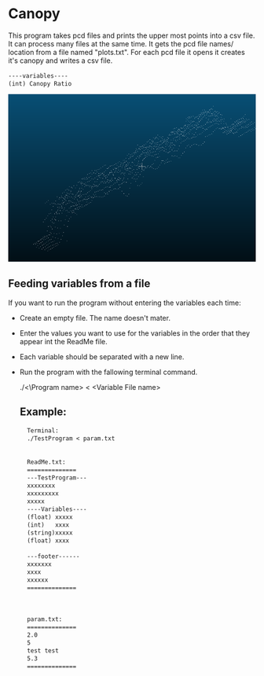 ﻿
# Canopy

This program takes pcd files and prints the upper most points into a csv file.
It can process many files at the same time. It gets the pcd file names/ location from a file named "plots.txt". For each pcd file it opens it creates it's canopy and writes a csv file.
	
	
	----variables----
	(int) Canopy Ratio

![Alt text](/Photos/Canopy.PNG)

## Feeding variables from a file
If you want to run the program without entering the variables each time: 
* Create an empty file. The name doesn't mater.
* Enter the values you want to use for the variables in the order that they appear int the ReadMe file.
* Each variable should be separated with a new line.
* Run the program with the fallowing terminal command. 
	
	./<\Program name> < \<Variable File name>
	
	## Example:
	
		Terminal:
		./TestProgram < param.txt
	
	
		ReadMe.txt:
		==============
		---TestProgram---
		xxxxxxxx
		xxxxxxxxx
		xxxxx
		----Variables----
		(float)	xxxxx
		(int)	xxxx
		(string)xxxxx
		(float)	xxxx
		
		---footer------
		xxxxxxx
		xxxx
		xxxxxx
		==============
		
		
		
		param.txt:
		==============
		2.0
		5
		test test
		5.3
		==============
		
		
		
